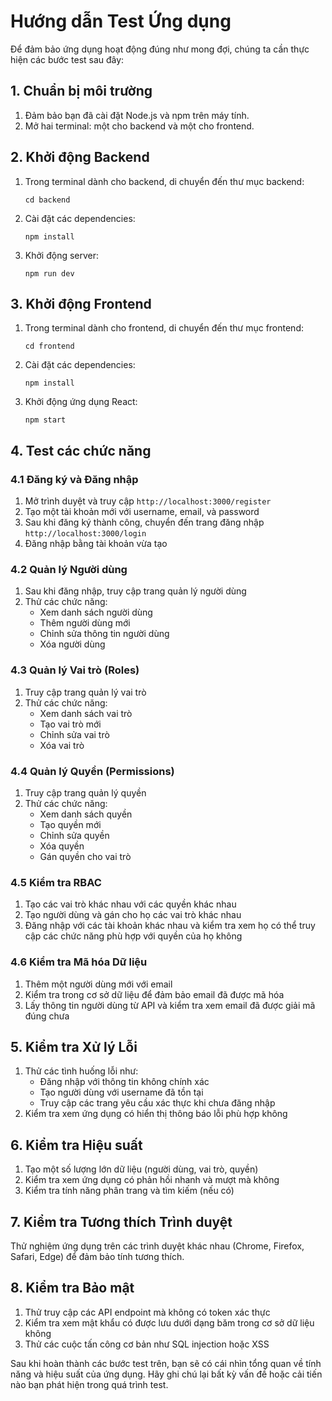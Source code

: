 # Hướng dẫn Test Ứng dụng

Để đảm bảo ứng dụng hoạt động đúng như mong đợi, chúng ta cần thực hiện các bước test sau đây:

## 1. Chuẩn bị môi trường

1. Đảm bảo bạn đã cài đặt Node.js và npm trên máy tính.
2. Mở hai terminal: một cho backend và một cho frontend.

## 2. Khởi động Backend

1. Trong terminal dành cho backend, di chuyển đến thư mục backend:
   ```
   cd backend
   ```
2. Cài đặt các dependencies:
   ```
   npm install
   ```
3. Khởi động server:
   ```
   npm run dev
   ```

## 3. Khởi động Frontend

1. Trong terminal dành cho frontend, di chuyển đến thư mục frontend:
   ```
   cd frontend
   ```
2. Cài đặt các dependencies:
   ```
   npm install
   ```
3. Khởi động ứng dụng React:
   ```
   npm start
   ```

## 4. Test các chức năng

### 4.1 Đăng ký và Đăng nhập

1. Mở trình duyệt và truy cập `http://localhost:3000/register`
2. Tạo một tài khoản mới với username, email, và password
3. Sau khi đăng ký thành công, chuyển đến trang đăng nhập `http://localhost:3000/login`
4. Đăng nhập bằng tài khoản vừa tạo

### 4.2 Quản lý Người dùng

1. Sau khi đăng nhập, truy cập trang quản lý người dùng
2. Thử các chức năng:
   - Xem danh sách người dùng
   - Thêm người dùng mới
   - Chỉnh sửa thông tin người dùng
   - Xóa người dùng

### 4.3 Quản lý Vai trò (Roles)

1. Truy cập trang quản lý vai trò
2. Thử các chức năng:
   - Xem danh sách vai trò
   - Tạo vai trò mới
   - Chỉnh sửa vai trò
   - Xóa vai trò

### 4.4 Quản lý Quyền (Permissions)

1. Truy cập trang quản lý quyền
2. Thử các chức năng:
   - Xem danh sách quyền
   - Tạo quyền mới
   - Chỉnh sửa quyền
   - Xóa quyền
   - Gán quyền cho vai trò

### 4.5 Kiểm tra RBAC

1. Tạo các vai trò khác nhau với các quyền khác nhau
2. Tạo người dùng và gán cho họ các vai trò khác nhau
3. Đăng nhập với các tài khoản khác nhau và kiểm tra xem họ có thể truy cập các chức năng phù hợp với quyền của họ không

### 4.6 Kiểm tra Mã hóa Dữ liệu

1. Thêm một người dùng mới với email
2. Kiểm tra trong cơ sở dữ liệu để đảm bảo email đã được mã hóa
3. Lấy thông tin người dùng từ API và kiểm tra xem email đã được giải mã đúng chưa

## 5. Kiểm tra Xử lý Lỗi

1. Thử các tình huống lỗi như:
   - Đăng nhập với thông tin không chính xác
   - Tạo người dùng với username đã tồn tại
   - Truy cập các trang yêu cầu xác thực khi chưa đăng nhập
2. Kiểm tra xem ứng dụng có hiển thị thông báo lỗi phù hợp không

## 6. Kiểm tra Hiệu suất

1. Tạo một số lượng lớn dữ liệu (người dùng, vai trò, quyền)
2. Kiểm tra xem ứng dụng có phản hồi nhanh và mượt mà không
3. Kiểm tra tính năng phân trang và tìm kiếm (nếu có)

## 7. Kiểm tra Tương thích Trình duyệt

Thử nghiệm ứng dụng trên các trình duyệt khác nhau (Chrome, Firefox, Safari, Edge) để đảm bảo tính tương thích.

## 8. Kiểm tra Bảo mật

1. Thử truy cập các API endpoint mà không có token xác thực
2. Kiểm tra xem mật khẩu có được lưu dưới dạng băm trong cơ sở dữ liệu không
3. Thử các cuộc tấn công cơ bản như SQL injection hoặc XSS

Sau khi hoàn thành các bước test trên, bạn sẽ có cái nhìn tổng quan về tính năng và hiệu suất của ứng dụng. Hãy ghi chú lại bất kỳ vấn đề hoặc cải tiến nào bạn phát hiện trong quá trình test.
